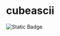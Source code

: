 # cubeascii
![Static Badge](https://img.shields.io/badge/certified_node.js_project-green?logo=nodedotjs&logoColor=white)
